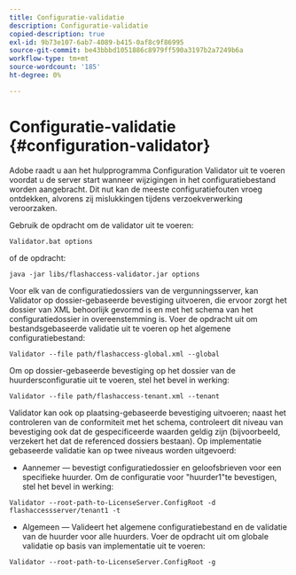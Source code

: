 ```yaml
---
title: Configuratie-validatie
description: Configuratie-validatie
copied-description: true
exl-id: 9b73e107-6ab7-4089-b415-0af8c9f86995
source-git-commit: be43bbbd1051886c8979ff590a3197b2a7249b6a
workflow-type: tm+mt
source-wordcount: '185'
ht-degree: 0%

---
```


# Configuratie-validatie {#configuration-validator}

Adobe raadt u aan het hulpprogramma Configuration Validator uit te voeren voordat u de server start wanneer wijzigingen in het configuratiebestand worden aangebracht. Dit nut kan de meeste configuratiefouten vroeg ontdekken, alvorens zij mislukkingen tijdens verzoekverwerking veroorzaken.

Gebruik de opdracht om de validator uit te voeren:

```
Validator.bat options  
```

of de opdracht:

```
java -jar libs/flashaccess-validator.jar options 
```

Voor elk van de configuratiedossiers van de vergunningsserver, kan Validator op dossier-gebaseerde bevestiging uitvoeren, die ervoor zorgt het dossier van XML behoorlijk gevormd is en met het schema van het configuratiedossier in overeenstemming is. Voer de opdracht uit om bestandsgebaseerde validatie uit te voeren op het algemene configuratiebestand:

```
Validator --file path/flashaccess-global.xml --global
```

Om op dossier-gebaseerde bevestiging op het dossier van de huurdersconfiguratie uit te voeren, stel het bevel in werking:

```
Validator --file path/flashaccess-tenant.xml --tenant
```

Validator kan ook op plaatsing-gebaseerde bevestiging uitvoeren; naast het controleren van de conformiteit met het schema, controleert dit niveau van bevestiging ook dat de gespecificeerde waarden geldig zijn (bijvoorbeeld, verzekert het dat de referenced dossiers bestaan). Op implementatie gebaseerde validatie kan op twee niveaus worden uitgevoerd:

* Aannemer — bevestigt configuratiedossier en geloofsbrieven voor een specifieke huurder. Om de configuratie voor &quot;huurder1&quot;te bevestigen, stel het bevel in werking:

```
Validator --root-path-to-LicenseServer.ConfigRoot -d flashaccessserver/tenant1 -t 
```

* Algemeen — Valideert het algemene configuratiebestand en de validatie van de huurder voor alle huurders. Voer de opdracht uit om globale validatie op basis van implementatie uit te voeren:

```
Validator --root-path-to-LicenseServer.ConfigRoot -g 
```
